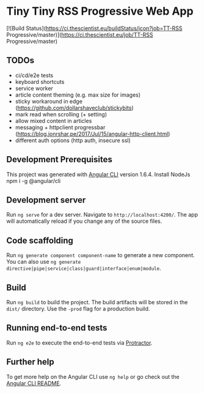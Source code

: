 # Tiny Tiny RSS Progressive Web App

[![Build Status](https://ci.thescientist.eu/buildStatus/icon?job=TT-RSS Progressive/master)](https://ci.thescientist.eu/job/TT-RSS Progressive/master)
## TODOs
- ci/cd/e2e tests
- keyboard shortcuts
- service worker
- article content theming (e.g. max size for images)
- sticky workaround in edge (https://github.com/dollarshaveclub/stickybits)
- mark read when scrolling (+ setting)
- allow mixed content in articles
- messaging + httpclient progressbar (https://blog.jonrshar.pe/2017/Jul/15/angular-http-client.html)
- different auth options (http auth, insecure ssl)

## Development Prerequisites
This project was generated with [Angular CLI](https://github.com/angular/angular-cli) version 1.6.4.
Install NodeJs
npm i -g @angular/cli

## Development server

Run `ng serve` for a dev server. Navigate to `http://localhost:4200/`. The app will automatically reload if you change any of the source files.

## Code scaffolding

Run `ng generate component component-name` to generate a new component. You can also use `ng generate directive|pipe|service|class|guard|interface|enum|module`.

## Build

Run `ng build` to build the project. The build artifacts will be stored in the `dist/` directory. Use the `-prod` flag for a production build.

## Running end-to-end tests

Run `ng e2e` to execute the end-to-end tests via [Protractor](http://www.protractortest.org/).

## Further help

To get more help on the Angular CLI use `ng help` or go check out the [Angular CLI README](https://github.com/angular/angular-cli/blob/master/README.md).
